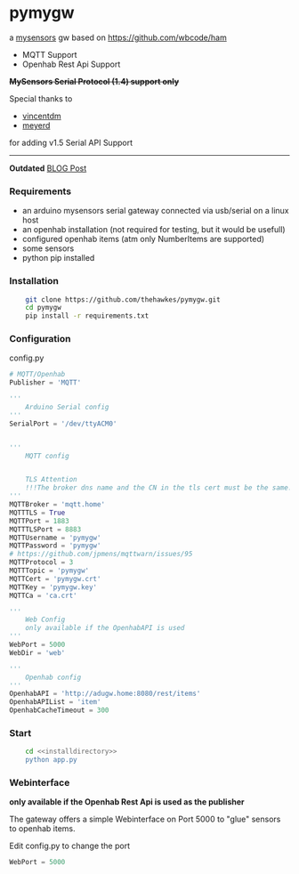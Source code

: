 pymygw
======

a [mysensors](http://www.mysensors.org/) gw based on https://github.com/wbcode/ham

- MQTT Support
- Openhab Rest Api Support

~~**MySensors Serial Protocol (1.4) support only**~~

Special thanks to

- [vincentdm](https://github.com/vincentdm)
- [meyerd](https://github.com/meyerd)

for adding v1.5 Serial API Support




*****




**Outdated** [BLOG Post](http://www.the-hawkes.de/pymygw-a-simple-mysensors-gateway.html)

### Requirements

- an arduino mysensors serial gateway connected via usb/serial on a linux host
- an openhab installation (not required for testing, but it would be usefull)
 - configured openhab items (atm only NumberItems are supported)
- some sensors
- python pip installed


### Installation

```bash
    git clone https://github.com/thehawkes/pymygw.git
    cd pymygw
    pip install -r requirements.txt

```

### Configuration

config.py
```python
# MQTT/Openhab
Publisher = 'MQTT'

'''
    Arduino Serial config
'''
SerialPort = '/dev/ttyACM0'


'''
    MQTT config


    TLS Attention
    !!!The broker dns name and the CN in the tls cert must be the same!!!
'''
MQTTBroker = 'mqtt.home'
MQTTTLS = True
MQTTPort = 1883
MQTTTLSPort = 8883
MQTTUsername = 'pymygw'
MQTTPassword = 'pymygw'
# https://github.com/jpmens/mqttwarn/issues/95
MQTTProtocol = 3
MQTTTopic = 'pymygw'
MQTTCert = 'pymygw.crt'
MQTTKey = 'pymygw.key'
MQTTCa = 'ca.crt'

'''
    Web Config
    only available if the OpenhabAPI is used
'''
WebPort = 5000
WebDir = 'web'

'''
    Openhab config
'''
OpenhabAPI = 'http://adugw.home:8080/rest/items'
OpenhabAPIList = 'item'
OpenhabCacheTimeout = 300

```

### Start

```bash
    cd <<installdirectory>>
    python app.py
```

### Webinterface
**only available if the Openhab Rest Api is used as the publisher**

The gateway offers a simple Webinterface on Port 5000 to "glue" sensors to openhab items.

Edit config.py to change the port
```python
WebPort = 5000
```

